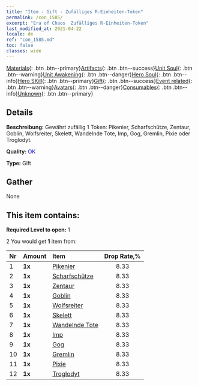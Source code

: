 ```yaml
---
title: "Item - Gift - Zufälliges R-Einheiten-Token"
permalink: /con_1585/
excerpt: "Era of Chaos  Zufälliges R-Einheiten-Token"
last_modified_at: 2021-04-22
locale: de
ref: "con_1585.md"
toc: false
classes: wide
---
```

 [Materials](/ItemsDE/){: .btn .btn--primary}[Artifacts](/ItemsDE/Artifacts/){: .btn .btn--success}[Unit Soul](/ItemsDE/UnitSoul/){: .btn .btn--warning}[Unit Awakening](/ItemsDE/UnitAwakening/){: .btn .btn--danger}[Hero Soul](/ItemsDE/HeroSoul/){: .btn .btn--info}[Hero SKill](/ItemsDE/HeroSkill/){: .btn .btn--primary}[Gift](/ItemsDE/Gift/){: .btn .btn--success}[Event related](/ItemsDE/Events/){: .btn .btn--warning}[Avatars](/ItemsDE/Avatars/){: .btn .btn--danger}[Consumables](/ItemsDE/Consumables/){: .btn .btn--info}[Unknown](/ItemsDE/Unknown/){: .btn .btn--primary}

## Details
 **Beschreibung:** Gewährt zufällig 1 Token: Pikenier, Scharfschütze, Zentaur, Goblin, Wolfsreiter, Skelett, Wandelnde Tote, Imp, Gog, Gremlin, Pixie oder Troglodyt.

 **Quality:** <span style="color: #0000CD">OK</span>

 **Type:** Gift

## Gather

  None

## This item contains:

 **Required Level to open:** 1

 2 You would get **1** item  from:

  | Nr | Amount |     Item    | Drop Rate,% |
  |:---|:-------|:------------|:---------:|
  | 1 |  **1x** | [Pikenier](/de/Items/unt_190/) | 8.33 | 
  | 2 |  **1x** | [Scharfschütze](/de/Items/unt_191/) | 8.33 | 
  | 3 |  **1x** | [Zentaur](/de/Items/unt_199/) | 8.33 | 
  | 4 |  **1x** | [Goblin](/de/Items/unt_217/) | 8.33 | 
  | 5 |  **1x** | [Wolfsreiter](/de/Items/unt_218/) | 8.33 | 
  | 6 |  **1x** | [Skelett](/de/Items/unt_208/) | 8.33 | 
  | 7 |  **1x** | [Wandelnde Tote](/de/Items/unt_209/) | 8.33 | 
  | 8 |  **1x** | [Imp](/de/Items/unt_226/) | 8.33 | 
  | 9 |  **1x** | [Gog](/de/Items/unt_227/) | 8.33 | 
  | 10 |  **1x** | [Gremlin](/de/Items/unt_235/) | 8.33 | 
  | 11 |  **1x** | [Pixie](/de/Items/unt_262/) | 8.33 | 
  | 12 |  **1x** | [Troglodyt](/de/Items/unt_244/) | 8.33 | 
